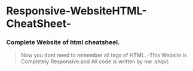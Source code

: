 # Responsive-WebsiteHTML-CheatSheet-
### Complete Website of html cheatsheel. 
> Now you dont need to remember all tags of HTML.
-This Website is Completely Responsive.and All code is written by me :shipit:
